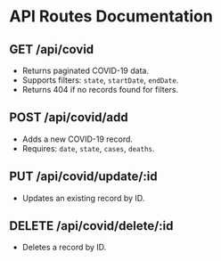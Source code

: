 # API Routes Documentation

## GET /api/covid
- Returns paginated COVID-19 data.
- Supports filters: `state`, `startDate`, `endDate`.
- Returns 404 if no records found for filters.

## POST /api/covid/add
- Adds a new COVID-19 record.
- Requires: `date`, `state`, `cases`, `deaths`.

## PUT /api/covid/update/:id
- Updates an existing record by ID.

## DELETE /api/covid/delete/:id
- Deletes a record by ID.

